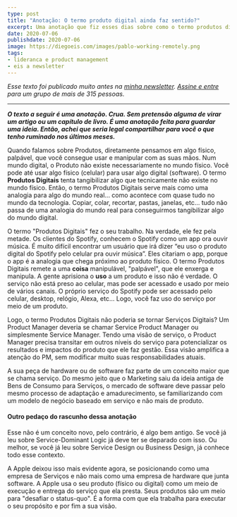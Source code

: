 ```yaml
---
type: post
title: "Anotação: O termo produto digital ainda faz sentido?"
excerpt: Uma anotação que fiz esses dias sobre como o termo produtos digitais não reflete o que estamos vivendo
date: 2020-07-06
publishdate: 2020-07-06
image: https://diegoeis.com/images/pablo-working-remotely.png
tags:
- lideranca e product management
- eis a newsletter
---
```


_Esse texto foi publicado muito antes na [minha newsletter](https://diegoeis.substack.com/about). [Assine e entre](https://diegoeis.substack.com/) para um grupo de mais de 315 pessoas._

---

_**O texto a seguir é uma anotação. Crua. Sem pretensão alguma de virar um artigo ou um capítulo de livro. É uma anotação feita para guardar uma ideia. Então, achei que seria legal compartilhar para você o que tenho ruminado nos últimos meses.**_

Quando falamos sobre Produtos, diretamente pensamos em algo físico, palpável, que você consegue usar e manipular com as suas mãos. Num mundo digital, o Produto não existe necessariamente no mundo físico. Você pode até usar algo físico (celular) para usar algo digital (software). O termo **Produtos Digitais** tenta tangibilizar algo que tecnicamente não existe no mundo físico. Então, o termo Produtos Digitais serve mais como uma analogia para algo do mundo real... como acontece com quase tudo no mundo da tecnologia. Copiar, colar, recortar, pastas, janelas, etc... tudo não passa de uma analogia do mundo real para conseguirmos tangibilizar algo do mundo digital.

O termo "Produtos Digitais" fez o seu trabalho. Na verdade, ele fez pela metade. Os clientes do Spotify, conhecem o Spotify como um app ora ouvir música. É muito difícil encontrar um usuário que irá dizer “eu uso o produto digital do Spotify pelo celular pra ouvir música”. Eles citariam o app, porque o app é a analogia que chega próximo ao produto físico. O termo Produtos Digitais remete a uma **coisa** manipulável, "palpável", que ele enxerga e manipula. A gente aprisiona o **uso** a um produto e isso não é verdade. O serviço  não está preso ao celular, mas pode ser acessado e usado por meio de vários canais. O próprio serviço do Spotify pode ser acessado pelo celular, desktop, relógio, Alexa, etc... Logo, você faz uso do serviço por meio de um produto.

Logo, o termo Produtos Digitais não poderia se tornar Serviços Digitais? Um Product Manager deveria se chamar Service Product Manager ou simplesmente Service Manager. Tendo uma visão de serviço, o Product Manager precisa transitar em outros níveis do serviço para potencializar os resultados e impactos do produto que ele faz gestão. Essa visão amplifica a atenção do PM, sem modificar muito suas responsabilidades atuais. 

A sua peça de hardware ou de software faz parte de um conceito maior que se chama serviço. Do mesmo jeito que o Marketing saiu da ideia antiga de Bens de Consumo para Serviços, o mercado de software deve passar pelo mesmo processo de adaptação e amadurecimento, se familiarizando com um modelo de negócio baseado em serviço e não mais de produto.


#### Outro pedaço do rascunho dessa anotação

Esse não é um conceito novo, pelo contrário, é algo bem antigo. Se você já leu sobre Service-Dominant Logic já deve ter se deparado com isso. Ou melhor, se você já leu sobre Service Design ou Business Design, já conhece todo esse contexto.

A Apple deixou isso mais evidente agora, se posicionando como uma empresa de Serviços e não mais como uma empresa de hardware que junta software. A Apple usa o seu produto (físico ou digital) como um meio de execução e entrega do serviço que ela presta. Seus produtos são um meio para "desafiar o status-quo". É a forma com que ela trabalha para executar o seu propósito e por fim a sua visão.

